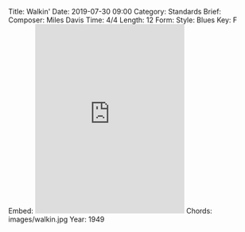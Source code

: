 Title: Walkin'
Date: 2019-07-30 09:00
Category: Standards
Brief:
Composer: Miles Davis
Time: 4/4
Length: 12
Form:
Style: Blues
Key: F
Embed: <iframe src="https://open.spotify.com/embed/user/thatdavidmiller/playlist/2VzixAm7gX80AHXD4WuToN" width="300" height="380" frameborder="0" allowtransparency="true" allow="encrypted-media"></iframe>
Chords: images/walkin.jpg
Year: 1949

